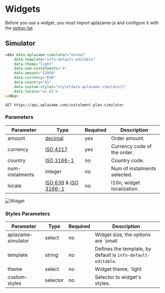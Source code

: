 # Widgets

Before you use a widget, you must import aplazame-js and configure it with the [option list](#3-steps-to-checkout-v2).

## Simulator

```html
<div data-aplazame-simulator="normal"
	data-template="info-default-editable"
	data-theme="light"
	data-num-instalments="4"
	data-amount="12050"
	data-currency="EUR"
	data-country="ES"
	data-custom-styles="style[data-aplazame-simulator]"
	data-locale="es_ES">
</div>
```

`GET https://api.aplazame.com/instalment-plan-simulator`

### Parameters

Parameter | Type | Required | Description
--------- | ---- | -------- | -----------
amount | [decimal](#decimals)  | yes | Order amount.
currency | [ISO 4217](http://es.wikipedia.org/wiki/ISO_4217) | yes | Currency code of the order.
country | [ISO 3166-1](http://es.wikipedia.org/wiki/ISO_3166-1) | no | Country code.
num-instalments | integer | no | Num of instalments selected.
locale | [ISO 639](https://en.wikipedia.org/wiki/ISO_639) & [ISO 3166-1](http://es.wikipedia.org/wiki/ISO_3166-1) | no | l10n, widget localization.


![Widget](https://cloud.githubusercontent.com/assets/5514990/11610272/bb025c48-9b9d-11e5-8e3f-aa07f0b46245.png)

### Styles Parameters

Parameter | Type | Required | Description
--------- | ---- | -------- | -----------
aplazame-simulator | select | no | Widget size, the options are `small|normal|big`.
template | string | no | Defines the template, by default is `info-default-editable`.
theme | select | no | Widget theme, `light|dark`.
custom-styles | selector | no | Selector to widget's styles.
